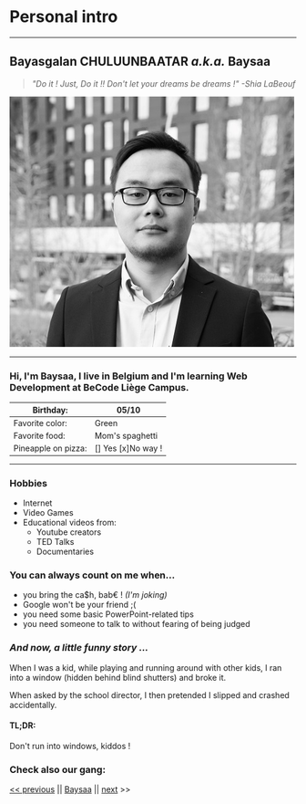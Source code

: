 # Personal intro
------------------------------------------

## Bayasgalan CHULUUNBAATAR *a.k.a.* Baysaa

>*"Do it ! Just, Do it !! Don't let your dreams be dreams !" -Shia LaBeouf*

![Profile picture](PhotoBCH.jpg "Baysaa")

-----------------------------------------------

### Hi, I'm Baysaa, I live in Belgium and I'm learning Web Development at BeCode Liège Campus.


| Birthday: | 05/10 |
| --- | --- |
| Favorite color: | Green |
| Favorite food: | Mom's spaghetti|
| Pineapple on pizza: | [] Yes   [x]No way ! |

-----------------------------------------------

### Hobbies

- Internet
- Video Games
- Educational videos from:
  - Youtube creators
  - TED Talks
  - Documentaries

### You can always count on me when...

- you bring the ca$h, bab€ ! *(I'm joking)*
- Google won't be your friend ;(
- you need some basic PowerPoint-related tips
- you need someone to talk to without fearing of being judged 


### *And now, a little funny story ...*

When I was a kid, while playing and running around with other kids, I ran into a window (hidden behind blind shutters) and broke it. 

When asked by the school director, I then pretended I slipped and crashed accidentally.

#### TL;DR:

Don't run into windows, kiddos !

### Check also our gang:

[<< previous](https://github.com/audricSki-v/markdown-challenge) || [Baysaa](https://github.com/Baysaaaa/markdown-challenge/blob/master/README.md) || [next](https://github.com/corentinIstace/markdown-challenge) >>
